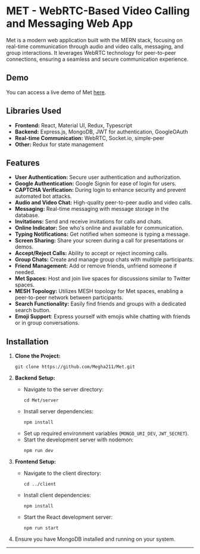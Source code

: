 # MET - WebRTC-Based Video Calling and Messaging Web App

Met is a modern web application built with the MERN stack, focusing on real-time communication through audio and video calls, messaging, and group interactions. It leverages WebRTC technology for peer-to-peer connections, ensuring a seamless and secure communication experience.

## Demo

You can access a live demo of Met [here](https://met-snowy.vercel.app/).

## Libraries Used

- **Frontend:** React, Material UI, Redux, Typescript
- **Backend:** Express.js, MongoDB, JWT for authentication, GoogleOAuth
- **Real-time Communication:** WebRTC, Socket.io, simple-peer
- **Other:** Redux for state management

## Features

- **User Authentication:** Secure user authentication and authorization.
- **Google Authentication:** Google Signin for ease of login for users.
- **CAPTCHA Verification:** During login to enhance security and prevent automated bot attacks.
- **Audio and Video Chat:** High-quality peer-to-peer audio and video calls.
- **Messaging:** Real-time messaging with message storage in the database.
- **Invitations:** Send and receive invitations for calls and chats.
- **Online Indicator:** See who's online and available for communication.
- **Typing Notifications:** Get notified when someone is typing a message.
- **Screen Sharing:** Share your screen during a call for presentations or demos.
- **Accept/Reject Calls:** Ability to accept or reject incoming calls.
- **Group Chats:** Create and manage group chats with multiple participants.
- **Friend Management:** Add or remove friends, unfriend someone if needed.
- **Met Spaces:** Host and join live spaces for discussions similar to Twitter spaces.
- **MESH Topology:** Utilizes MESH topology for Met spaces, enabling a peer-to-peer network between participants.
- **Search Functionality:** Easily find friends and groups with a dedicated search button.
- **Emoji Support**: Express yourself with emojis while chatting with friends or in group conversations.


## Installation

1. **Clone the Project:**
   ```
   git clone https://github.com/Megha211/Met.git
   ```

2. **Backend Setup:**

   - Navigate to the server directory:
     ```
     cd Met/server
     ```
   - Install server dependencies:
     ```
     npm install
     ```
   - Set up required environment variables (`MONGO_URI_DEV`, `JWT_SECRET`).
   - Start the development server with nodemon:
     ```
     npm run dev
     ```

3. **Frontend Setup:**

   - Navigate to the client directory:
     ```
     cd ../client
     ```
   - Install client dependencies:
     ```
     npm install
     ```
   - Start the React development server:
     ```
     npm run start
     ```

4. Ensure you have MongoDB installed and running on your system.

---
